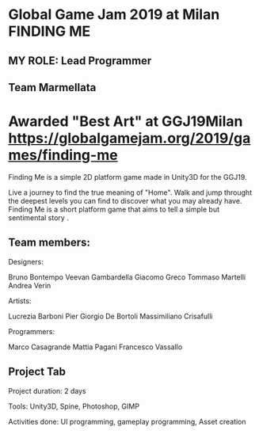 # Global Game Jam 2019 at Milan   FINDING ME

## MY ROLE: Lead Programmer

## Team Marmellata

# Awarded "Best Art" at GGJ19Milan https://globalgamejam.org/2019/games/finding-me

Finding Me is a simple 2D platform game made in Unity3D for the GGJ19.

Live a journey to find the true meaning of "Home". Walk and jump throught the deepest levels you can find to discover what you may already have. Finding Me is a short platform game that aims to tell a simple but sentimental story .

## Team members:

Designers:

Bruno Bontempo
Veevan Gambardella
Giacomo Greco
Tommaso Martelli
Andrea Verin

Artists:

Lucrezia Barboni
Pier Giorgio De Bortoli
Massimiliano Crisafulli

Programmers:

Marco Casagrande
Mattia Pagani
Francesco Vassallo

## Project Tab

Project duration: 2 days

Tools: Unity3D, Spine, Photoshop, GIMP

Activities done: UI programming, gameplay programming, Asset creation

